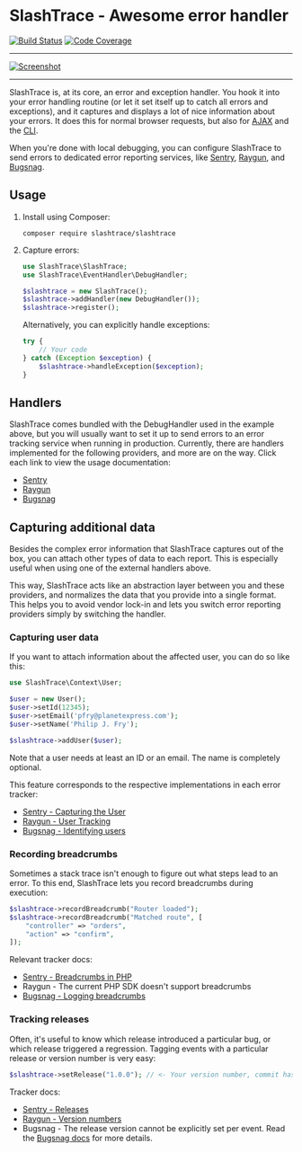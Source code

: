 # SlashTrace - Awesome error handler

[![Build Status](https://travis-ci.org/slashtrace/slashtrace.svg?branch=master)](https://travis-ci.org/slashtrace/slashtrace)
[![Code Coverage](https://codecov.io/gh/slashtrace/slashtrace/branch/master/graph/badge.svg)](https://codecov.io/gh/slashtrace/slashtrace)

---

[![Screenshot](https://i.imgur.com/pt4jlYX.png)](https://slashtrace.com/demo.php)

---

SlashTrace is, at its core, an error and exception handler. You hook it into your error handling routine (or let it set itself up to catch all errors and exceptions), and it captures and displays a lot of nice information about your errors. It does this for normal browser requests, but also for [AJAX](https://i.imgur.com/BnvCp4N.png) and the [CLI](https://i.imgur.com/GA7tS0T.png).

When you're done with local debugging, you can configure SlashTrace to send errors to dedicated error reporting services, like [Sentry](https://sentry.io/), [Raygun](https://raygun.com/), and [Bugsnag](https://www.bugsnag.com/).

## Usage

1. Install using Composer:

   ```
   composer require slashtrace/slashtrace
   ```
    
2. Capture errors:

   ```PHP
   use SlashTrace\SlashTrace;
   use SlashTrace\EventHandler\DebugHandler;

   $slashtrace = new SlashTrace();
   $slashtrace->addHandler(new DebugHandler());
   $slashtrace->register();
   ```

   Alternatively, you can explicitly handle exceptions:

   ```PHP
   try {
       // Your code
   } catch (Exception $exception) {
       $slashtrace->handleException($exception);
   }
   ``` 

## Handlers

SlashTrace comes bundled with the DebugHandler used in the example above, but you will usually want to set it up to send errors to an error tracking service when running in production. Currently, there are handlers implemented for the following providers, and more are on the way. Click each link to view the usage documentation:

- [Sentry](https://github.com/slashtrace/slashtrace-sentry)
- [Raygun](https://github.com/slashtrace/slashtrace-raygun)
- [Bugsnag](https://github.com/slashtrace/slashtrace-bugsnag)

## Capturing additional data

Besides the complex error information that SlashTrace captures out of the box, you can attach other types of data to each report. This is especially useful when using one of the external handlers above. 

This way, SlashTrace acts like an abstraction layer between you and these providers, and normalizes the data that you provide into a single format. This helps you to avoid vendor lock-in and lets you switch error reporting providers simply by switching the handler.

### Capturing user data

If you want to attach information about the affected user, you can do so like this:

```PHP
use SlashTrace\Context\User;

$user = new User();
$user->setId(12345); 
$user->setEmail('pfry@planetexpress.com');
$user->setName('Philip J. Fry');

$slashtrace->addUser($user);
```

Note that a user needs at least an ID or an email. The name is completely optional.

This feature corresponds to the respective implementations in each error tracker:

- [Sentry - Capturing the User](https://docs.sentry.io/learn/context/?platform=javascript#capturing-the-user)
- [Raygun - User Tracking](https://raygun.com/docs/workflow/user-tracking)
- [Bugsnag - Identifying users](https://docs.bugsnag.com/platforms/php/other/#identifying-users)


### Recording breadcrumbs

Sometimes a stack trace isn't enough to figure out what steps lead to an error. To this end, SlashTrace lets you record breadcrumbs during execution:

```PHP
$slashtrace->recordBreadcrumb("Router loaded");
$slashtrace->recordBreadcrumb("Matched route", [
    "controller" => "orders",
    "action" => "confirm",
]);
```

Relevant tracker docs:

- [Sentry - Breadcrumbs in PHP](https://blog.sentry.io/2016/05/27/php-breadcrumbs.html)
- Raygun - The current PHP SDK doesn't support breadcrumbs
- [Bugsnag - Logging breadcrumbs](https://docs.bugsnag.com/platforms/php/other/#logging-breadcrumbs)

### Tracking releases

Often, it's useful to know which release introduced a particular bug, or which release triggered a regression. Tagging events with a particular release or version number is very easy:

```PHP
$slashtrace->setRelease("1.0.0"); // <- Your version number, commit hash, etc.
```

Tracker docs:

- [Sentry - Releases](https://docs.sentry.io/learn/releases/?platform=javascript)
- [Raygun - Version numbers](https://raygun.com/docs/languages/php#php-version-number)
- Bugsnag - The release version cannot be explicitly set per event. Read the [Bugsnag docs](https://docs.bugsnag.com/platforms/php/other/#tracking-releases) for more details.




